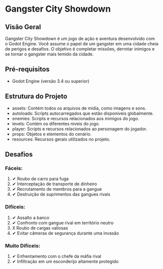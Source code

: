 # Gangster City Showdown
## Visão Geral

Gangster City Showdown é um jogo de ação e aventura desenvolvido com o Godot Engine. Você assume o papel de um gangster em uma cidade cheia de perigos e desafios. O objetivo é completar missões, derrotar inimigos e se tornar o gangster mais temido da cidade.

## Pré-requisitos

  - Godot Engine (versão 3.4 ou superior)

## Estrutura do Projeto

 - assets: Contém todos os arquivos de mídia, como imagens e sons.
 - autoloads: Scripts autocarregados que estão disponíveis globalmente.
 - enemies: Scripts e recursos relacionados aos inimigos do jogo.
 - levels: Contém os diferentes níveis do jogo.     
 - player: Scripts e recursos relacionados ao personagem do jogador.
 - props: Objetos e elementos do cenário.
 - resources: Recursos gerais utilizados no projeto.

## Desafios

### Fáceis:
1. ✔ Roubo de carro para fuga
2. ✔ Interceptação de transporte de dinheiro
3. ✔ Recrutamento de membros para a gangue
4. ✔ Destruição de suprimentos das gangues rivais
### Difíceis:
1. ✔ Assalto a banco
2. ✔ Confronto com gangue rival em território neutro
3. X Roubo de cargas valiosas
4. ✔ Evitar câmeras de segurança durante uma invasão
### Muito Difíceis:
1. ✔ Enfrentamento com o chefe da máfia rival
2. ✔ Infiltração em um esconderijo altamente protegido
